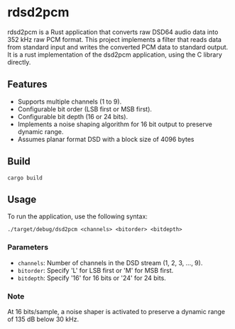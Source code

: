 # rdsd2pcm

rdsd2pcm is a Rust application that converts raw DSD64 audio data into 352 kHz raw PCM format. This project implements a filter that reads data from standard input and writes the converted PCM data to standard output. It is a rust implementation of the dsd2pcm application, using the C library directly.

## Features

- Supports multiple channels (1 to 9).
- Configurable bit order (LSB first or MSB first).
- Configurable bit depth (16 or 24 bits).
- Implements a noise shaping algorithm for 16 bit output to preserve dynamic range.
- Assumes planar format DSD with a block size of 4096 bytes

## Build

`cargo build`

## Usage

To run the application, use the following syntax:

```
./target/debug/dsd2pcm <channels> <bitorder> <bitdepth>
```

### Parameters

- `channels`: Number of channels in the DSD stream (1, 2, 3, ..., 9).
- `bitorder`: Specify 'L' for LSB first or 'M' for MSB first.
- `bitdepth`: Specify '16' for 16 bits or '24' for 24 bits.

### Note

At 16 bits/sample, a noise shaper is activated to preserve a dynamic range of 135 dB below 30 kHz.
